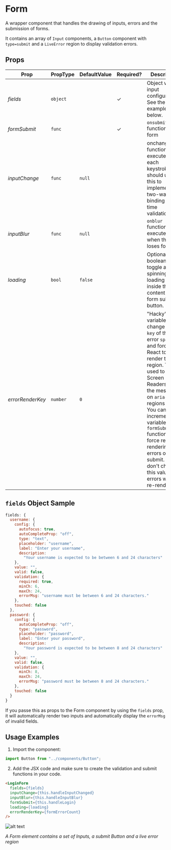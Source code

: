 # Form

A wrapper component that handles the drawing of inputs, errors and the submission of forms.

It contains an array of `Input` components, a `Button` component with `type=submit` and a `LiveError` region to display validation errors.

## Props

| Prop             | PropType | DefaultValue | Required? | Description                                                                                                                                                                                                                                                                                                                                                     |
| ---------------- | -------- | ------------ | --------- | --------------------------------------------------------------------------------------------------------------------------------------------------------------------------------------------------------------------------------------------------------------------------------------------------------------------------------------------------------------- |
| _fields_         | `object` |              | ✓         | Object with input configurations. See the example below.                                                                                                                                                                                                                                                                                                        |
| _formSubmit_     | `func`   |              | ✓         | `onsubmit` function of the form                                                                                                                                                                                                                                                                                                                                 |
| _inputChange_    | `func`   | `null`       |           | onchange function executed on each keystroke. You should use this to implement two-way binding / real-time validation.                                                                                                                                                                                                                                          |
| _inputBlur_      | `func`   | `null`       |           | `onblur` function executed when the input loses focus.                                                                                                                                                                                                                                                                                                          |
| _loading_        | `bool`   | `false`      |           | Optional boolean to toggle a spinning loading icon inside the content of the form submit button.                                                                                                                                                                                                                                                                |
| _errorRenderKey_ | `number` | `0`          |           | "Hacky" variable to change the `key` of the error `span`s and force React to re-render this region. This is used to make Screen Readers read the message on `aria-live` regions again. You can increment this variable on the `formSubmit` function to force re-rendering of errors on each submit. If you don't change this value, the errors won't re-render. |

## `fields` Object Sample

```javascript
fields: {
  username: {
    config: {
      autofocus: true,
      autoCompleteProp: "off",
      type: "text",
      placeholder: "username",
      label: "Enter your username",
      description:
        "Your username is expected to be between 6 and 24 characters"
    },
    value: "",
    valid: false,
    validation: {
      required: true,
      minCh: 6,
      maxCh: 24,
      errorMsg: "username must be between 6 and 24 characters."
    },
    touched: false
  },
  password: {
    config: {
      autoCompleteProp: "off",
      type: "password",
      placeholder: "password",
      label: "Enter your password",
      description:
        "Your password is expected to be between 8 and 24 characters"
    },
    value: "",
    valid: false,
    validation: {
      minCh: 8,
      maxCh: 24,
      errorMsg: "password must be between 8 and 24 characters."
    },
    touched: false
  }
}
```

If you passe this as props to the Form component by using the `fields` prop, it will automatically render two inputs and automatically display the `errorMsg` of invalid fields.

## Usage Examples

1. Import the component:

```javascript
import Button from "../components/Button";
```

2. Add the JSX code and make sure to create the validation and submit functions in your code.

```html
<LoginForm
  fields={fields}
  inputChange={this.handleInputChanged}
  inputBlur={this.handleInputBlur}
  formSubmit={this.handleLogin}
  loading={loading}
  errorRenderKey={formErrorCount}
/>
```

![alt text](http://lacerda.design/Shopify/Form.png "Form")

_*A Form element contains a set of Inputs, a submit Button and a live error region*_
